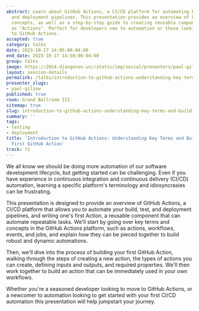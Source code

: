 ```yaml
---
abstract: Learn about GitHub Actions, a CI/CD platform for automating build, test,
  and deployment pipelines. This presentation provides an overview of key terms and
  concepts, as well as a step-by-step guide to creating reusable components known
  as "Actions". Perfect for developers new to automation or those looking to transition
  to GitHub Actions.
accepted: true
category: talks
date: 2023-10-17 14:05:00-04:00
end_date: 2023-10-17 14:50:00-04:00
group: talks
image: https://2024.djangocon.us//static/img/social/presenters/paul-gilzow.png
layout: session-details
permalink: /talks/introduction-to-github-actions-understanding-key-terms-and-building-your-first-github-action/
presenter_slugs:
- paul-gilzow
published: true
room: Grand Ballroom III
sitemap: true
slug: introduction-to-github-actions-understanding-key-terms-and-building-your-first-github-action
summary: ''
tags:
- testing
- deployment
title: 'Introduction to GitHub Actions: Understanding Key Terms and Building Your
  First GitHub Action'
track: t1
---
```


We all know we should be doing more automation of our software development lifecycle, but getting started can be challenging. Even if you have experience in continuous integration and continuous delivery (CI/CD) automation, learning a specific platform's terminology and idiosyncrasies can be frustrating.   

This presentation is designed to provide an overview of GitHub Actions, a CI/CD platform that allows you to automate your build, test, and deployment pipelines, and writing one's first Action, a reusable component that can automate repeatable tasks. We'll start by going over key terms and concepts in the GitHub Actions platform, such as actions, workflows, events, and jobs, and explain how they can be pieced together to build robust and dynamic automations.

Then, we'll dive into the process of building your first GitHub Action, walking through the steps of creating a new action, the types of actions you can create, defining inputs and outputs, and required properties. We'll then work together to build an action that can be immediately used in your own workflows.

Whether you're a seasoned developer looking to move to GitHub Actions, or a newcomer to automation looking to get started with your first CI/CD automation this presentation will help jumpstart your journey.

